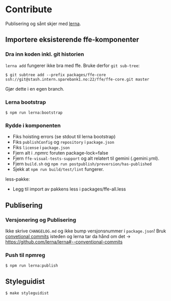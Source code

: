 # Contribute

Publisering og sånt skjer med [lerna](https://lernajs.io).

## Importere eksisterende ffe-komponenter

### Dra inn koden inkl. git historien

`lerna add` fungerer ikke bra med ffe. Bruke derfor `git sub-tree`:

```
$ git subtree add --prefix packages/ffe-core ssh://git@stash.intern.sparebank1.no:22/ffe/ffe-core.git master
```

Gjør dette i en egen branch.

### Lerna bootstrap

```
$ npm run lerna:bootstrap
```

### Rydde i komponenten

* Fiks hoisting errors (se stdout til lerna bootstrap)
* Fiks `publishConfig` og `repository` i `package.json`
* Fiks `license` i `package.json`
* Fjern alt i .npmrc foruten  package-lock=false
* Fjern `ffe-visual-tests-support` og alt relatert til gemini (.gemini.yml).
* Fjern `build.sh` og `npm run postpublish/preversion/has-published`
* Sjekk at `npm run build/test/lint` fungerer.

less-pakke:
* Legg til import av pakkens less i packages/ffe-all.less

## Publisering

###  Versjonering og Publisering

Ikke skrive `CHANGELOG.md` og ikke bump versjonsnummer i `package.json`!
Bruk [convetional commits](https://conventionalcommits.org/) isteden og lerna tar da hånd om det
-> https://github.com/lerna/lerna#--conventional-commits


### Push til npmreg

```
$ npm run lerna:publish
```

## Styleguidist

```
$ make styleguidist
```
